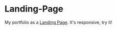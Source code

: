 # Landing-Page
My portfolio as a [Landing Page](https://cv-christian-penna-botto.surge.sh/).
It's responsive, try it!
